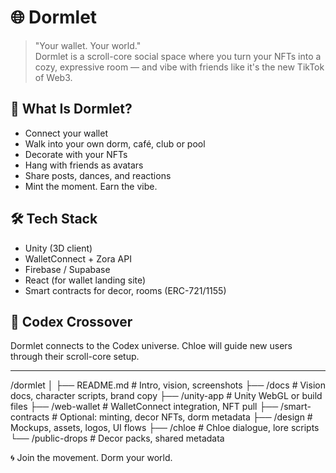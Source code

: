 # 🌐 Dormlet

> "Your wallet. Your world."  
Dormlet is a scroll-core social space where you turn your NFTs into a cozy, expressive room — and vibe with friends like it's the new TikTok of Web3.

## 👾 What Is Dormlet?

- Connect your wallet
- Walk into your own dorm, café, club or pool
- Decorate with your NFTs
- Hang with friends as avatars
- Share posts, dances, and reactions
- Mint the moment. Earn the vibe.

## 🛠️ Tech Stack

- Unity (3D client)
- WalletConnect + Zora API
- Firebase / Supabase
- React (for wallet landing site)
- Smart contracts for decor, rooms (ERC-721/1155)

## 🎨 Codex Crossover

Dormlet connects to the Codex universe. Chloe will guide new users through their scroll-core setup.

---
/dormlet
│
├── README.md              # Intro, vision, screenshots
├── /docs                  # Vision docs, character scripts, brand copy
├── /unity-app             # Unity WebGL or build files
├── /web-wallet            # WalletConnect integration, NFT pull
├── /smart-contracts       # Optional: minting, decor NFTs, dorm metadata
├── /design                # Mockups, assets, logos, UI flows
├── /chloe                 # Chloe dialogue, lore scripts
└── /public-drops          # Decor packs, shared metadata


🌀 Join the movement. Dorm your world.
